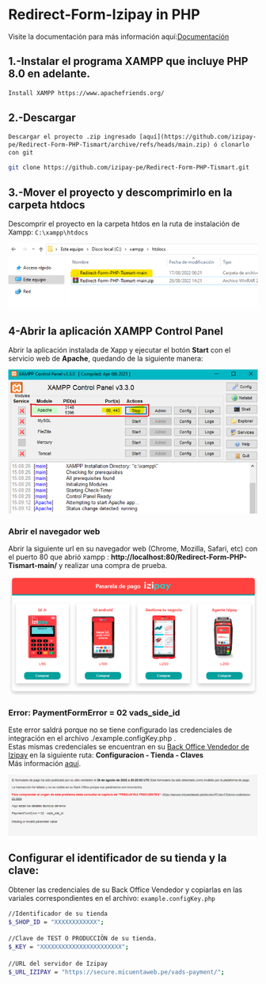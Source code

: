 # Redirect-Form-Izipay in PHP

Visite la documentación para más información aquí:[Documentación](https://secure.micuentaweb.pe/doc/es-PE/form-payment/standard-payment/sitemap.html)

## 1.-Instalar el programa XAMPP que incluye PHP 8.0 en adelante.

```sh
Install XAMPP https://www.apachefriends.org/
``` 

## 2.-Descargar 
    Descargar el proyecto .zip ingresado [aquí](https://github.com/izipay-pe/Redirect-Form-PHP-Tismart/archive/refs/heads/main.zip) ó clonarlo con git  
```sh
git clone https://github.com/izipay-pe/Redirect-Form-PHP-Tismart.git
``` 

## 3.-Mover el proyecto y descomprimirlo en la carpeta htdocs 
Descomprir el proyecto en la carpeta htdos en la ruta de instalación de Xampp: `C:\xampp\htdocs`

![proyecto en xampp](/images/captura1.png)

## 4-Abrir la aplicación XAMPP Control Panel 
 Abrir la aplicación instalada de Xapp y ejecutar el botón **Start** con el servicio web de **Apache**, quedando de la siguiente manera:

![Xampp control panel](/images/captura2.png)

### Abrir el navegador web
Abrir la siguiente url en su navegador web (Chrome, Mozilla, Safari, etc) con el puerto 80 que abrió xampp : **http://localhost:80/Redirect-Form-PHP-Tismart-main/** y realizar una compra de prueba.

![Pasarela de pago](/images/captura3.png)

### Error: **PaymentFormError = 02 vads_side_id**  
 Este error saldrá porque no se tiene configurado las credenciales de integración en el archivo ./example.configKey.php .  
 Estas mismas credenciales se encuentran en su [Back Office Vendedor de Izipay](https://secure.micuentaweb.pe/vads-merchant/) en la siguiente ruta: **Configuracion - Tienda - Claves**  
 Más información [aquí](https://secure.micuentaweb.pe/doc/es-PE/form-payment/quick-start-guide/identificarse-durante-los-intercambios.html).  
 
![error en pasarela](/images/captura%20error.png)

## Configurar el identificador de su tienda y la clave:
Obtener las credenciales de su Back Office Vendedor y copiarlas en las variales correspondientes en el archivo: `example.configKey.php ` 

```sh
//Identificador de su tienda
$_SHOP_ID = "XXXXXXXXXXXX"; 

//Clave de TEST O PRODUCCIÖN de su tienda.
$_KEY = "XXXXXXXXXXXXXXXXXXXXXXX";

//URL del servidor de Izipay
$_URL_IZIPAY = "https://secure.micuentaweb.pe/vads-payment/";
``` 
